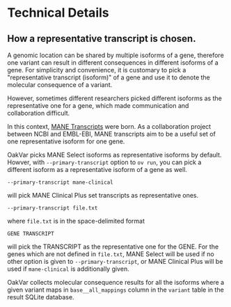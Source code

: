 # Technical Details

## How a representative transcript is chosen.

A genomic location can be shared by multiple isoforms of a gene, therefore one variant can result in different consequences in different isoforms of a gene. For simplicity and convenience, it is customary to pick a "representative transcript (isoform)" of a gene and use it to denote the molecular consequence of a variant.

However, sometimes different researchers picked different isoforms as the representative one for a gene, which made communication and collaboration difficult.

In this context, [MANE Transcripts](https://useast.ensembl.org/info/genome/genebuild/mane.html) were born. As a collaboration project between NCBI and EMBL-EBI, MANE transcripts aim to be a useful set of one representative isoform for one gene.

OakVar picks MANE Select isoforms as representative isoforms by default. Howver, with `--primary-transcript` option to `ov run`, you can pick a different isoform as a representative isoform of a gene as well. 

    --primary-transcript mane-clinical

will pick MANE Clinical Plus set transcripts as representative ones.

    --primary-transcript file.txt

where `file.txt` is in the space-delimited format

    GENE TRANSCRIPT

will pick the TRANSCRIPT as the representative one for the GENE. For the genes which are not defined in `file.txt`, MANE Select will be used if no other option is given to `--primary-transcript`, or MANE Clinical Plus will be used if `mane-clinical` is additionally given.

OakVar collects molecular consequence results for all the isoforms where a given variant maps in `base__all_mappings` column in the `variant` table in the result SQLite database.
